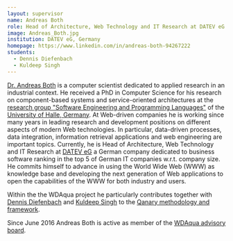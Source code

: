 ```yaml
---
layout: supervisor
name: Andreas Both
role: Head of Architecture, Web Technology and IT Research at DATEV eG (Germany)
image: Andreas_Both.jpg
institution: DATEV eG, Germany
homepage: https://www.linkedin.com/in/andreas-both-94267222
students:
  - Dennis Diefenbach
  - Kuldeep Singh
---
```

<a href="https://www.linkedin.com/in/andreas-both-94267222">Dr. Andreas Both</a> is a computer scientist dedicated to applied research in an industrial context. He received a PhD in Computer Science for his research on component-based systems and service-oriented architectures at the <a href="http://swt.informatik.uni-halle.de/">research group "Software Engineering and Programming Languages"</a> of the <a href="http://www.uni-halle.de/?lang=en">University of Halle, Germany</a>. 
At Web-driven companies he is working since many years in leading research and development positions on different aspects of modern Web technologies. In particular, data-driven processes, data integration, information retrieval applications and web engineering are important topics. Currently, he is Head of Architecture, Web Technology and IT Research at <a href="http://www.datev.com">DATEV eG</a> a German company dedicated to business software ranking in the top 5 of German IT companies w.r.t. company size. 
He commits himself to advance in using the World Wide Web (WWW) as knowledge base and developing the next generation of Web applications to open the capabilities of the WWW for both industry and users.

Within the the WDAqua project he particularly contributes together with <a href="/students/dennis-diefenbach/">Dennis Diefenbach</a> and <a href="/students/kuldeep-singh/">Kuldeep Singh</a> to the <a href="http://wdaqua.eu/people/#advisors">Qanary methodology and framework</a>. 

Since June 2016 Andreas Both is active as member of the <a href="/people/#advisors">WDAqua advisory board</a>. 
